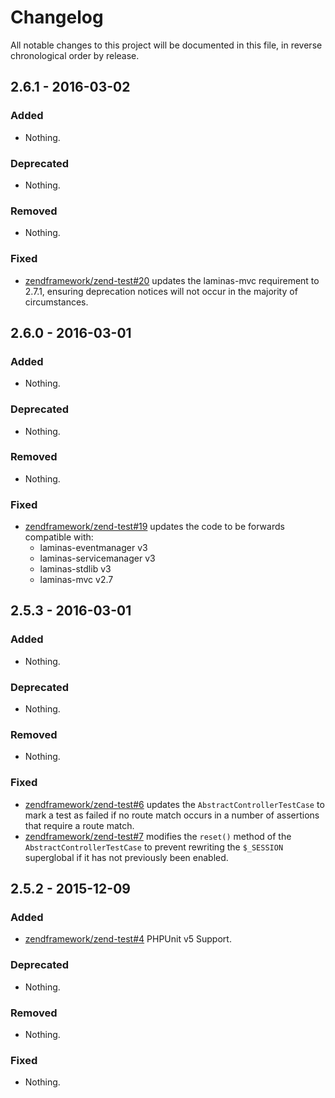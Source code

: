 # Changelog

All notable changes to this project will be documented in this file, in reverse chronological order by release.

## 2.6.1 - 2016-03-02

### Added

- Nothing.

### Deprecated

- Nothing.

### Removed

- Nothing.

### Fixed

- [zendframework/zend-test#20](https://github.com/zendframework/zend-test/pull/20) updates the laminas-mvc
  requirement to 2.7.1, ensuring deprecation notices will not occur in the
  majority of circumstances.

## 2.6.0 - 2016-03-01

### Added

- Nothing.

### Deprecated

- Nothing.

### Removed

- Nothing.

### Fixed

- [zendframework/zend-test#19](https://github.com/zendframework/zend-test/pull/19) updates the
  code to be forwards compatible with:
  - laminas-eventmanager v3
  - laminas-servicemanager v3
  - laminas-stdlib v3
  - laminas-mvc v2.7

## 2.5.3 - 2016-03-01

### Added

- Nothing.

### Deprecated

- Nothing.

### Removed

- Nothing.

### Fixed

- [zendframework/zend-test#6](https://github.com/zendframework/zend-test/pull/6) updates the
  `AbstractControllerTestCase` to mark a test as failed if no route match occurs
  in a number of assertions that require a route match.
- [zendframework/zend-test#7](https://github.com/zendframework/zend-test/pull/7) modifies the `reset()`
  method of the `AbstractControllerTestCase` to prevent rewriting the
  `$_SESSION` superglobal if it has not previously been enabled.

## 2.5.2 - 2015-12-09

### Added

- [zendframework/zend-test#4](https://github.com/zendframework/zend-test/pull/4) PHPUnit v5 Support.

### Deprecated

- Nothing.

### Removed

- Nothing.

### Fixed

- Nothing.
